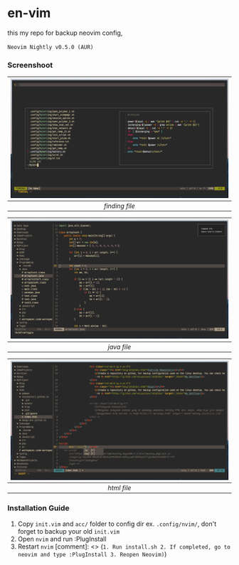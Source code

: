 # en-vim
this my repo for backup neovim config,

`Neovim Nightly v0.5.0 (AUR)`

### Screenshoot
| ![alt en-vim_find](./img/1.png "Find File") |
|:--:|
| *finding file* |

| ![alt en-vim_java](./img/2.png "Open Java File") |
|:--:|
| *java file* |

| ![alt en-vim_html](./img/3.png "Open HTML File") |
|:--:|
| *html file* |

### Installation Guide
1. Copy `init.vim` and `acc/` folder to config dir ex. `.config/nvim/`, don't forget to backup your old `init.vim`
2. Open `nvim` and run :PlugInstall
3. Restart `nvim`
[comment]: <> (`1. Run install.sh 2. If completed, go to neovim and type :PlugInstall 3. Reopen Neovim)`)

